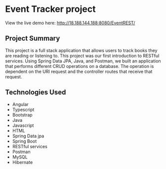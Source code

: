 # Event Tracker project
View the live demo here: http://18.188.144.188:8080/EventREST/
## Project Summary
This project is a full stack application that allows users to track books they are reading or listening to. This project was our first introduction to RESTful services. Using Spring Data JPA, Java, and Postman, we built an application that performs different CRUD operations on a database. The operation is dependent on the URI request and the controller routes that receive that request.

## Technologies Used
* Angular
* Typescript
* Bootstrap
* Java
* Javascript
* HTML
* Spring Data jpa
* Spring Boot
* RESTful services
* Postman
* MySQL
* Hibernate
